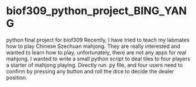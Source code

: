 # biof309_python_project_BING_YANG
python final project for biof309
Recently, I have tried to teach my labmates how to play Chinese Szechuan mahjong. They are really interested and wanted to learn how to play, unfortunately, there are not any apps for real mahjong. I wanted to write a small python script to deal tiles to four players a starter of mahjong playing. 
Directly run .py file, and four users need to confirm by pressing any button and roll the dice to decide the dealer position. 
